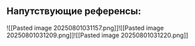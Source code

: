 
## Напутствующие референсы:


![[Pasted image 20250801031157.png]]![[Pasted image 20250801031209.png]]![[Pasted image 20250801031220.png]]
